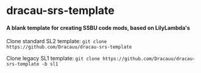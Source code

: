 # dracau-srs-template
#### A blank template for creating SSBU code mods, based on LilyLambda's

Clone standard SL2 template: `git clone https://github.com/Dracauu/dracau-srs-template`

Clone legacy SL1 template: `git clone https://github.com/Dracauu/dracau-srs-template -b sl1`
